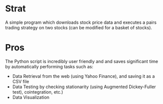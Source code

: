# Strat

A simple program which downloads stock price data and executes a pairs trading strategy on two stocks (can be modified for a basket of stocks). 

# Pros

The Python script is incredibly user friendly and and saves significant time by automatically performing tasks such as:

- Data Retrieval from the web (using Yahoo Finance), and saving it as a CSV file 
- Data Testing by checking stationarity (using Augmented Dickey-Fuller test), cointegration, etc.)
- Data Visualization

